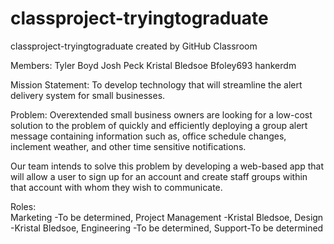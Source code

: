 # classproject-tryingtograduate
classproject-tryingtograduate created by GitHub Classroom

Members:
Tyler Boyd
Josh Peck
Kristal Bledsoe
Bfoley693
hankerdm

Mission Statement:
To develop technology that will streamline the alert delivery system for small businesses.

Problem:
Overextended small business owners are looking for a low-cost solution to the problem of quickly and efficiently deploying a group 
alert message containing information such as, office schedule changes, inclement weather, and other time sensitive notifications.

Our team intends to solve this problem by developing a web-based app that will allow a user to sign up for an account and create 
staff groups within that account with whom they wish to communicate.

Roles:				           
Marketing -To be determined,
Project Management -Kristal Bledsoe,
Design -Kristal Bledsoe,
Engineering -To be determined,
Support-To be determined
